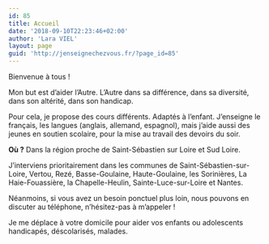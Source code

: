 ```yaml
---
id: 85
title: Accueil
date: '2018-09-10T22:23:46+02:00'
author: 'Lara VIEL'
layout: page
guid: 'http://jenseignechezvous.fr/?page_id=85'
---
```


Bienvenue à tous !

Mon but est d’aider l’Autre. L’Autre dans sa différence, dans sa diversité, dans son altérité, dans son handicap.

Pour cela, je propose des cours différents. Adaptés à l’enfant. J’enseigne le français, les langues (anglais, allemand, espagnol), mais j’aide aussi des jeunes en soutien scolaire, pour la mise au travail des devoirs du soir.

**Où ?** Dans la région proche de Saint-Sébastien sur Loire et Sud Loire.

J’interviens prioritairement dans les communes de Saint-Sébastien-sur-Loire, Vertou, Rezé, Basse-Goulaine, Haute-Goulaine, les Sorinières, La Haie-Fouassière, la Chapelle-Heulin, Sainte-Luce-sur-Loire et Nantes.

 Néanmoins, si vous avez un besoin ponctuel plus loin, nous pouvons en discuter au téléphone, n’hésitez-pas à m’appeler !

 Je me déplace à votre domicile pour aider vos enfants ou adolescents handicapés, déscolarisés, malades.